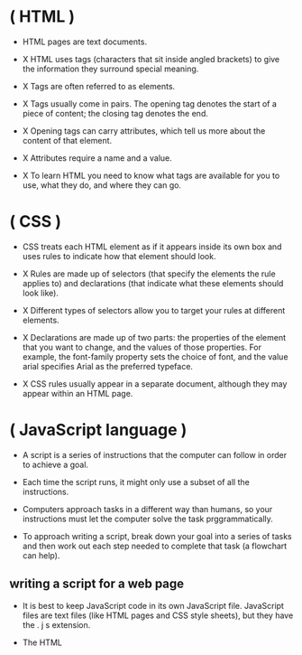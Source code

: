 # ( HTML ) 
* HTML pages are text documents.

* X HTML uses tags (characters that sit inside angled
brackets) to give the information they surround special
meaning.

* X Tags are often referred to as elements.

* X Tags usually come in pairs. The opening tag denotes
the start of a piece of content; the closing tag denotes
the end.

* X Opening tags can carry attributes, which tell us more
about the content of that element.

* X Attributes require a name and a value.

* X To learn HTML you need to know what tags are
available for you to use, what they do, and where they
can go.

# ( CSS )
* CSS treats each HTML element as if it appears inside
its own box and uses rules to indicate how that
element should look.

* X Rules are made up of selectors (that specify the
elements the rule applies to) and declarations (that
indicate what these elements should look like).

* X Different types of selectors allow you to target your rules at different elements.

* X Declarations are made up of two parts: the properties
of the element that you want to change, and the values
of those properties. For example, the font-family
property sets the choice of font, and the value arial
specifies Arial as the preferred typeface.

* X CSS rules usually appear in a separate document,
although they may appear within an HTML page.


# ( JavaScript language )
* A script is a series of instructions that the computer 
can follow in order to achieve a goal. 


* Each time the script runs, it might only use a subset of all the instructions.

* Computers approach tasks in a different way than 
humans, so your instructions must let the computer 
solve the task prggrammatically. 


* To approach writing a script, break down your goal into 
a series of tasks and then work out each step needed 
to complete that task (a flowchart can help).

## writing a script for a web page
* It is best to keep JavaScript code in its own JavaScript file. JavaScript files are text files (like HTML pages and CSS style sheets), but they have the . j s extension.

* The HTML <script> element is used in HTML pages 
to tell the browser to load the JavaScript file (rather like the <link> element can be used to load a CSS file).

* If you view the source code of the page in the browser, 
the JavaScript will not have changed the HTML, 
because the script works with the model of the web 
page that the browser has created.


## Function , Methods & Objects
* Functions allow you to group a set of related 
statements together that represent a single task.

* Functions can take parameters (informatiorJ required 
to do their job) and may return a value. 


* An object is a series of variables and functions that 
represent something from the world around you.

* In an object, variables are known as properties of the 
object; functions are known as methods of the object. 


* Web browsers implement objects that represent both 
the browser window and the document loaded into the 
browser window. 

* JavaScript also has several built-in objects such as 
String, Number, Math, and Date. Their properties and 
methods offer functionality that help you write scripts.

* Arrays and objects can be used to create complex data 
sets (and both can contain the other).

# ( jQuery )
* jQuery is a JavaScript file you include in your pages. 

* Once included, it makes it faster and easier to write 
cross-browser JavaScript, based on two steps: 
1. Using CSS-style selectors to collect one or more 
nodes from the DOM tree. 

2. Using jQuery's built-in methods to work with the 
elements in that selection. 

* jQuery's CSS-style selector syntax makes it easier to 
select elements to work with. It also has methods that 
make it easier to traverse the DOM. 

* jQuery makes it easier to handle events because the 
event methods work across all browsers. 

* jQuery offers methods that make it quick and simple to achieve a range of tasks that JavaScript programmers 
commonly need to perform.


# ( Ajax & JSON )
* Ajax refers to a group of technologies that allow you to update just one part of the page (rather than reload a whole page). 

* You can incorporate HTML, XML, or JSON data into 
your pages. (JSON is becoming increasingly popular.) 

* To load JSON from a different domain, you can use 
JSONP but only if the code is from a trusted source. 

* jQuery has methods that make it easier to use Ajax . 

* load() is the simplest way to load HTML into your 
pages and allows you to update just a part of the page 

* ajax () is more powerful and more complex. (Several 
shorthand methods are also offered.) 

* It is important to consider how the site will work if the user does not have JavaScript enabled, or if the page is not able to access the data from a server. 



# ( APls )

* APls are used in browsers, scripts, and by websites 
that share functionality with other programs or sites. 

* APls let you write code that will make a request, 
asking another program or script to do something. 

* APls also specify the format in which the response will be given (so that the response can be understood). 

* To use an API on your website, you will need to include ascript in the relevant web pages. 

* An APl's documentation will usually feature tables of 
objects, methods, and properties. 

* Providing you know how to create an object and call 
its methods, access its properties, and respond to its 
events, you should be able to learn any JavaScript API.